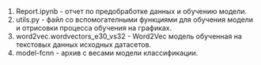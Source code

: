 1) Report.ipynb - отчет по предобработке данных и обучению модели.
2) utils.py - файл со вспомогателными функциями для обучения модели и отрисовки процесса обучения на графиках.
3) word2vec.wordvectors_e30_vs32 -  Word2Vec модель обученная на текстовых данных исходных датасетов.
4) model-fcnn - архив с весами модели классификации.
